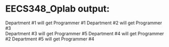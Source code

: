 # EECS348_Oplab output:
Department #1 will get Programmer #1
Department #2 will get Programmer #3                                      
Department #3 will get Programmer #5
Department #4 will get Programmer #2
Department #5 will get Programmer #4

